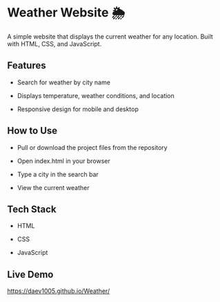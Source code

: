 # Weather Website 🌦️

A simple website that displays the current weather for any location. Built with HTML, CSS, and JavaScript.

## Features

- Search for weather by city name

- Displays temperature, weather conditions, and location

- Responsive design for mobile and desktop

## How to Use
- Pull or download the project files from the repository
  
- Open index.html in your browser

- Type a city in the search bar

- View the current weather

## Tech Stack

- HTML

- CSS

- JavaScript

## Live Demo
https://daev1005.github.io/Weather/
